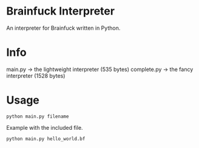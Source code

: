 # Brainfuck Interpreter
An interpreter for Brainfuck written in Python.
# Info
main.py -> the lightweight interpreter (535 bytes)
complete.py -> the fancy interpreter (1528 bytes)
# Usage
```
python main.py filename
```
Example with the included file.
```
python main.py hello_world.bf
```

